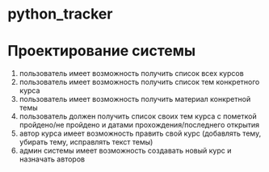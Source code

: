 # python_tracker
# Проектирование системы

1. пользователь имеет возможность получить список всех курсов
2. пользователь имеет возможность получить список тем конкретного курса
3. пользователь имеет возможность получить материал конкретной темы
4. пользователь должен получить список своих тем курса с пометкой пройдено/не пройдено и датами прохождения/последнего открытия
5. автор курса имеет возможность править свой курс (добавлять тему, убирать тему, исправлять текст темы)
6. админ системы имеет возможность создавать новый курс и назначать авторов
